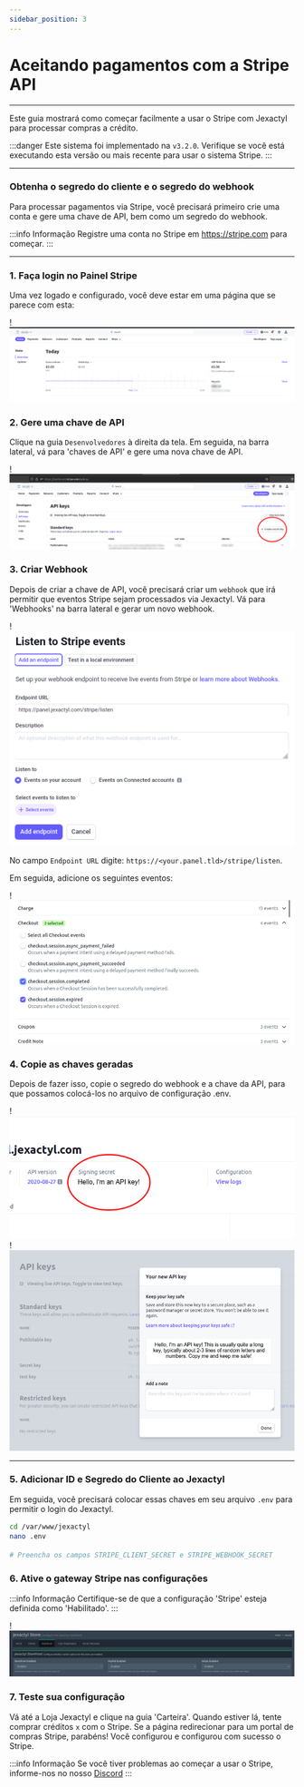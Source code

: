 ```yaml
---
sidebar_position: 3
---
```


# Aceitando pagamentos com a Stripe API

***

Este guia mostrará como começar facilmente a usar o Stripe com Jexactyl
para processar compras a crédito.

:::danger
Este sistema foi implementado na `v3.2.0`. Verifique se você está executando esta versão
ou mais recente para usar o sistema Stripe.
:::

***

### Obtenha o segredo do cliente e o segredo do webhook

Para processar pagamentos via Stripe, você precisará primeiro
crie uma conta e gere uma chave de API, bem como um segredo do webhook.

:::info Informação
Registre uma conta no Stripe em https://stripe.com para começar.
:::

***

### 1. Faça login no Painel Stripe

Uma vez logado e configurado, você deve estar em uma página que se parece com esta:

!![image](../../img/stripe-dashboard.jpg)

### 2. Gere uma chave de API

Clique na guia `Desenvolvedores` à direita da tela. Em seguida, na barra lateral,
vá para 'chaves de API' e gere uma nova chave de API.

!![image](../../img/stripe-apikey.jpg)

### 3. Criar Webhook

Depois de criar a chave de API, você precisará criar um `webhook` que irá
permitir que eventos Stripe sejam processados via Jexactyl. Vá para 'Webhooks' na barra lateral
e gerar um novo webhook.

!![image](../../img/stripe-webhook.png)

No campo `Endpoint URL` digite: `https://<your.panel.tld>/stripe/listen`.

Em seguida, adicione os seguintes eventos:

!![image](../../img/stripe-perms.jpg)

### 4. Copie as chaves geradas

Depois de fazer isso, copie o segredo do webhook e a chave da API,
para que possamos colocá-los no arquivo de configuração .env.

!![image](../../img/stripe-webhook-secret.jpg)
!![image](../../img/stripe-api-secret.jpg)

***

### 5. Adicionar ID e Segredo do Cliente ao Jexactyl
Em seguida, você precisará colocar essas chaves em seu arquivo `.env` para permitir o login do Jexactyl.

```bash
cd /var/www/jexactyl
nano .env

# Preencha os campos STRIPE_CLIENT_SECRET e STRIPE_WEBHOOK_SECRET
```

### 6. Ative o gateway Stripe nas configurações

:::info Informação
Certifique-se de que a configuração 'Stripe' esteja definida como 'Habilitado'.
:::

!![image](../../img/store_admin.png)

### 7. Teste sua configuração

Vá até a Loja Jexactyl e clique na guia 'Carteira'. Quando estiver lá, tente comprar créditos `x` com o Stripe.
Se a página redirecionar para um portal de compras Stripe, parabéns! Você configurou e configurou com sucesso o Stripe.

:::info Informação
Se você tiver problemas ao começar a usar o Stripe, informe-nos no nosso [Discord](https://discord.gg/8r7n7mU33R)
:::
